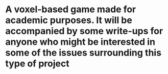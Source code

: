 # A voxel-based game made for academic purposes. It will be accompanied by some write-ups for anyone who might be interested in some of the issues surrounding this type of project
